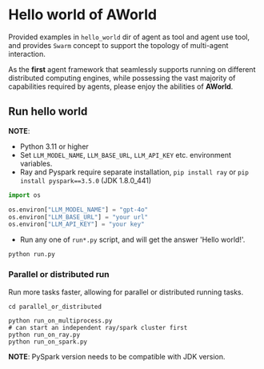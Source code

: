# Hello world of AWorld

Provided examples in `hello_world` dir of agent as tool and agent use tool, and
provides `Swarm` concept to support the topology of multi-agent interaction.

As the **first** agent framework that seamlessly supports running on different distributed computing engines,
while possessing the vast majority of capabilities required by agents,
please enjoy the abilities of **AWorld**.

## Run hello world

**NOTE**:

- Python 3.11 or higher
- Set `LLM_MODEL_NAME`, `LLM_BASE_URL`, `LLM_API_KEY` etc. environment variables.
- Ray and Pyspark require separate installation, `pip install ray` or `pip install pyspark==3.5.0` (JDK 1.8.0_441)

```python
import os

os.environ["LLM_MODEL_NAME"] = "gpt-4o"
os.environ["LLM_BASE_URL"] = "your url"
os.environ["LLM_API_KEY"] = "your key"
```

- Run any one of `run*.py` script, and will get the answer 'Hello world!'.

```shell
python run.py
```

### Parallel or distributed run
Run more tasks faster, allowing for parallel or distributed running tasks.

```shell
cd parallel_or_distributed

python run_on_multiprocess.py
# can start an independent ray/spark cluster first
python run_on_ray.py
python run_on_spark.py
```

**NOTE**: PySpark version needs to be compatible with JDK version. 
